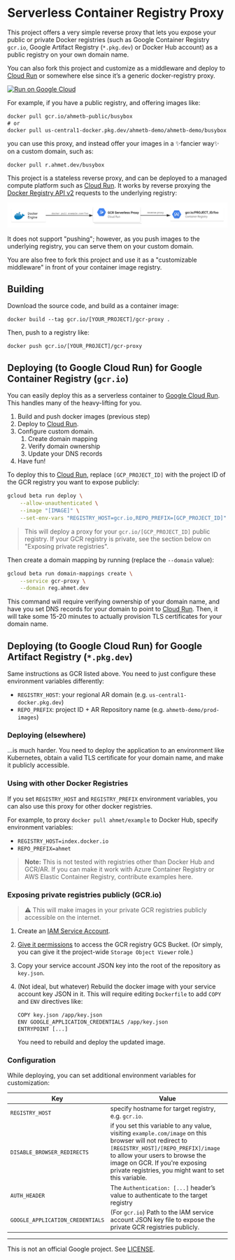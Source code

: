 # Serverless Container Registry Proxy

This project offers a very simple reverse proxy that lets you expose your public
or private Docker registries (such as Google Container Registry `gcr.io`, Google
Artifact Registry (`*.pkg.dev`) or Docker Hub account) as a public registry on
your own domain name.

You can also fork this project and customize as a middleware and deploy to
[Cloud Run][run] or somewhere else since it’s a generic docker-registry proxy.

[![Run on Google Cloud](https://storage.googleapis.com/cloudrun/button.png)](https://console.cloud.google.com/cloudshell/editor?shellonly=true&cloudshell_image=gcr.io/cloudrun/button&cloudshell_git_repo=https://github.com/ahmetb/serverless-registry-proxy)

For example, if you have a public registry, and offering images like:

    docker pull gcr.io/ahmetb-public/busybox
    # or
    docker pull us-central1-docker.pkg.dev/ahmetb-demo/ahmetb-demo/busybox

you can use this proxy, and instead offer your images in a ✨fancier way✨ on a
custom domain, such as:

    docker pull r.ahmet.dev/busybox

This project is a stateless reverse proxy, and can be deployed to a managed
compute platform such as [Cloud Run][run]. It works by reverse proxying the
[Docker Registry API v2](https://docs.docker.com/registry/spec/api/) requests
to the underlying registry:

![architecture diagram](./docs/img/diagram.svg)

It does not support "pushing"; however, as you push images to the underlying
registry, you can serve them on your custom domain.

You are also free to fork this project and use it as a "customizable middleware"
in front of your container image registry.

## Building

Download the source code, and build as a container image:

    docker build --tag gcr.io/[YOUR_PROJECT]/gcr-proxy .

Then, push to a registry like:

    docker push gcr.io/[YOUR_PROJECT]/gcr-proxy

## Deploying (to Google Cloud Run) for Google Container Registry (`gcr.io`)

You can easily deploy this as a serverless container to [Google Cloud Run][run].
This handles many of the heavy-lifting for you.

1. Build and push docker images (previous step)
1. Deploy to [Cloud Run][run].
1. Configure custom domain.
   1. Create domain mapping
   1. Verify domain ownership
   1. Update your DNS records
1. Have fun!

To deploy this to [Cloud Run][run], replace `[GCP_PROJECT_ID]` with the project
ID of the GCR registry you want to expose publicly:

```sh
gcloud beta run deploy \
    --allow-unauthenticated \
    --image "[IMAGE]" \
    --set-env-vars "REGISTRY_HOST=gcr.io,REPO_PREFIX=[GCP_PROJECT_ID]"
```

> This will deploy a proxy for your `gcr.io/[GCP_PROJECT_ID]` public registry.
> If your GCR registry is private, see the section below on "Exposing private
> registries".

Then create a domain mapping by running (replace the `--domain` value):

```sh
gcloud beta run domain-mappings create \
    --service gcr-proxy \
    --domain reg.ahmet.dev
```

This command will require verifying ownership of your domain name, and have you
set DNS records for your domain to point to [Cloud Run][run]. Then, it will take
some 15-20 minutes to actually provision TLS certificates for your domain name.

## Deploying (to Google Cloud Run) for Google Artifact Registry (`*.pkg.dev`)

Same instructions as GCR listed above. You need to just configure these
environment variables differently:

- `REGISTRY_HOST`: your regional AR domain (e.g. `us-central1-docker.pkg.dev`)
- `REPO_PREFIX`: project ID + AR Repository name (e.g.
  `ahmetb-demo/prod-images`)

### Deploying (elsewhere)

...is much harder. You need to deploy the application to an environment like
Kubernetes, obtain a valid TLS certificate for your domain name, and make it
publicly accessible.

### Using with other Docker Registries

If you set `REGISTRY_HOST` and `REGISTRY_PREFIX` environment variables, you can
also use this proxy for other docker registries.

For example, to proxy `docker pull ahmet/example` to Docker Hub, specify
environment variables:

- `REGISTRY_HOST=index.docker.io`
- `REPO_PREFIX=ahmet`

> **Note:** This is not tested with registries other than Docker Hub and GCR/AR.
> If you can make it work with Azure Container Registry or AWS Elastic Container
> Registry, contribute examples here.

### Exposing private registries publicly (GCR.io)

> ⚠️ This will make images in your private GCR registries publicly accessible on
> the internet.

1. Create an [IAM Service
   Account](https://cloud.google.com/iam/docs/creating-managing-service-accounts#creating_a_service_account).

1. [Give it
   permissions](https://cloud.google.com/container-registry/docs/access-control)
   to access the GCR registry GCS Bucket. (Or simply, you can give it the
   project-wide `Storage Object Viewer` role.)

1. Copy your service account JSON key into the root of the repository as
   `key.json`.

1. (Not ideal, but whatever) Rebuild the docker image with your service account
   key JSON in it. This will require editing `Dockerfile` to add `COPY` and
   `ENV` directives like:

       COPY key.json /app/key.json
       ENV GOOGLE_APPLICATION_CREDENTIALS /app/key.json
       ENTRYPOINT [...]

   You need to rebuild and deploy the updated image.

### Configuration

While deploying, you can set additional environment variables for customization:

| Key | Value |
|-----|-------|
| `REGISTRY_HOST` | specify  hostname for target registry, e.g. `gcr.io`. |
| `DISABLE_BROWSER_REDIRECTS` |  if you set this variable to any value,   visiting `example.com/image` on this browser will not redirect to  `[REGISTRY_HOST]/[REPO_PREFIX]/image` to allow your users to browse the image on GCR. If you're exposing private registries, you might want to set this variable. |
| `AUTH_HEADER` | The `Authentication: [...]` header’s value to authenticate to the target registry |
| `GOOGLE_APPLICATION_CREDENTIALS` | (For `gcr.io`) Path to the IAM service account JSON key  file to expose the private GCR registries publicly. |

-----

This is not an official Google project. See [LICENSE](./LICENSE).

[run]: https://cloud.google.com/run
